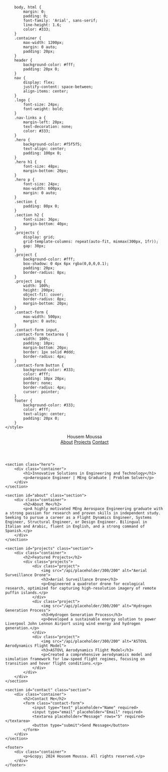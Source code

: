         body, html {
            margin: 0;
            padding: 0;
            font-family: 'Arial', sans-serif;
            line-height: 1.6;
            color: #333;
        }
        .container {
            max-width: 1200px;
            margin: 0 auto;
            padding: 20px;
        }
        header {
            background-color: #fff;
            padding: 20px 0;
        }
        nav {
            display: flex;
            justify-content: space-between;
            align-items: center;
        }
        .logo {
            font-size: 24px;
            font-weight: bold;
        }
        .nav-links a {
            margin-left: 20px;
            text-decoration: none;
            color: #333;
        }
        .hero {
            background-color: #f5f5f5;
            text-align: center;
            padding: 100px 0;
        }
        .hero h1 {
            font-size: 48px;
            margin-bottom: 20px;
        }
        .hero p {
            font-size: 24px;
            max-width: 600px;
            margin: 0 auto;
        }
        .section {
            padding: 80px 0;
        }
        .section h2 {
            font-size: 36px;
            margin-bottom: 40px;
        }
        .projects {
            display: grid;
            grid-template-columns: repeat(auto-fit, minmax(300px, 1fr));
            gap: 30px;
        }
        .project {
            background-color: #fff;
            box-shadow: 0 4px 6px rgba(0,0,0,0.1);
            padding: 20px;
            border-radius: 8px;
        }
        .project img {
            width: 100%;
            height: 200px;
            object-fit: cover;
            border-radius: 8px;
            margin-bottom: 20px;
        }
        .contact-form {
            max-width: 500px;
            margin: 0 auto;
        }
        .contact-form input,
        .contact-form textarea {
            width: 100%;
            padding: 10px;
            margin-bottom: 20px;
            border: 1px solid #ddd;
            border-radius: 4px;
        }
        .contact-form button {
            background-color: #333;
            color: #fff;
            padding: 10px 20px;
            border: none;
            border-radius: 4px;
            cursor: pointer;
        }
        footer {
            background-color: #333;
            color: #fff;
            text-align: center;
            padding: 20px 0;
        }
    </style>
</head>
<body>
    <header>
        <div class="container">
            <nav>
                <div class="logo">Housem Moussa</div>
                <div class="nav-links">
                    <a href="#about">About</a>
                    <a href="#projects">Projects</a>
                    <a href="#contact">Contact</a>
                </div>
            </nav>
        </div>
    </header>

    <section class="hero">
        <div class="container">
            <h1>Innovative Solutions in Engineering and Technology</h1>
            <p>Aerospace Engineer | MEng Graduate | Problem Solver</p>
        </div>
    </section>

    <section id="about" class="section">
        <div class="container">
            <h2>About Me</h2>
            <p>A highly motivated MEng Aerospace Engineering graduate with a strong passion for research and proven skills in independent study. Seeking to pursue a career as a Flight Dynamics Engineer, Systems Engineer, Structural Engineer, or Design Engineer. Bilingual in Italian and Arabic, fluent in English, and a strong command of Spanish.</p>
        </div>
    </section>

    <section id="projects" class="section">
        <div class="container">
            <h2>Featured Projects</h2>
            <div class="projects">
                <div class="project">
                    <img src="/api/placeholder/300/200" alt="Aerial Surveillance Drone">
                    <h3>Aerial Surveillance Drone</h3>
                    <p>Engineered a quadrotor drone for ecological research, optimized for capturing high-resolution imagery of remote puffin islands.</p>
                </div>
                <div class="project">
                    <img src="/api/placeholder/300/200" alt="Hydrogen Generation Process">
                    <h3>Hydrogen Generation Process</h3>
                    <p>Developed a sustainable energy solution to power Liverpool John Lennon Airport using wind energy and hydrogen generation.</p>
                </div>
                <div class="project">
                    <img src="/api/placeholder/300/200" alt="ASTOVL Aerodynamics Flight Model">
                    <h3>ASTOVL Aerodynamics Flight Model</h3>
                    <p>Created a comprehensive aerodynamics model and simulation framework for low-speed flight regimes, focusing on transition and hover flight conditions.</p>
                </div>
            </div>
        </div>
    </section>

    <section id="contact" class="section">
        <div class="container">
            <h2>Contact Me</h2>
            <form class="contact-form">
                <input type="text" placeholder="Name" required>
                <input type="email" placeholder="Email" required>
                <textarea placeholder="Message" rows="5" required></textarea>
                <button type="submit">Send Message</button>
            </form>
        </div>
    </section>

    <footer>
        <div class="container">
            <p>&copy; 2024 Housem Moussa. All rights reserved.</p>
        </div>
    </footer>
</body>
</html>
